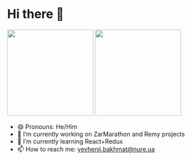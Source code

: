 # Hi there 👋
<a href="https://github.com/yevhenii-bakhmat"><img src="https://github-readme-stats.vercel.app/api?username=yevhenii-bakhmat&count_private=true" height="200" /></a> 
<a href="https://github.com/yevhenii-bakhmat"><img src="https://github-readme-stats.vercel.app/api/top-langs/?username=yevhenii-bakhmat&langs_count=8" height="200" /></a>

- 😄 Pronouns: He/Him
- 🔭 I’m currently working on ZarMarathon and Remy projects
- 🌱 I’m currently learning React+Redux
- 📫 How to reach me: [yevhenii.bakhmat@nure.ua](mailto:yevhenii.bakhmat@nure.ua)
